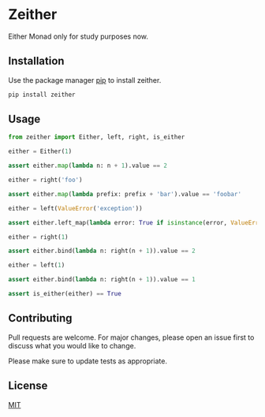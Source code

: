 # Zeither

Either Monad only for study purposes now.

## Installation

Use the package manager [pip](https://pypi.org/project/zeither/) to install zeither.

```bash
pip install zeither
```

## Usage

```python
from zeither import Either, left, right, is_either

either = Either(1)

assert either.map(lambda n: n + 1).value == 2

either = right('foo')

assert either.map(lambda prefix: prefix + 'bar').value == 'foobar'

either = left(ValueError('exception'))

assert either.left_map(lambda error: True if isinstance(error, ValueError) else False).value == True

either = right(1)

assert either.bind(lambda n: right(n + 1)).value == 2

either = left(1)

assert either.bind(lambda n: right(n + 1)).value == 1

assert is_either(either) == True

```

## Contributing
Pull requests are welcome. For major changes, please open an issue first to discuss what you would like to change.

Please make sure to update tests as appropriate.

## License
[MIT](https://choosealicense.com/licenses/mit/)